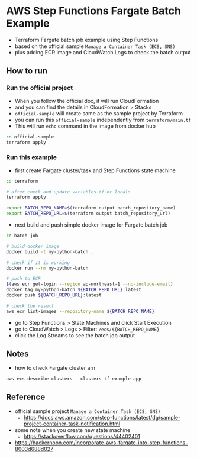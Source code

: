 # AWS Step Functions Fargate Batch Example

* Terraform Fargate batch job example using Step Functions
* based on the official sample `Manage a Container Task (ECS, SNS)`
* plus adding ECR image and CloudWatch Logs to check the batch output


## How to run

### Run the official project

* When you follow the official doc, it will run CloudFormation
* and you can find the details in CloudFormation > Stacks
* `official-sample` will create same as the sample project by Terraform
* you can run this `official-sample` independently from `terraform/main.tf`
* This will run `echo` command in the image from docker hub

```bash
cd official-sample
terraform apply
```


### Run this example

* first create Fargate cluster/task and Step Functions state machine

```bash
cd terraform

# after check and update variables.tf or locals
terraform apply

export BATCH_REPO_NAME=$(terraform output batch_repository_name)
export BATCH_REPO_URL=$(terraform output batch_repository_url)
```

* next build and push simple docker image for Fargate batch job

```bash
cd batch-job

# build docker image
docker build -t my-python-batch .

# check if it is working
docker run --rm my-python-batch

# push to ECR
$(aws ecr get-login --region ap-northeast-1 --no-include-email)
docker tag my-python-batch ${BATCH_REPO_URL}:latest
docker push ${BATCH_REPO_URL}:latest

# check the result
aws ecr list-images --repository-name ${BATCH_REPO_NAME}
```

* go to Step Functions > State Machines and click Start Execution
* go to CloudWatch > Logs > Filter: `/ecs/${BATCH_REPO_NAME}`
* click the Log Streams to see the batch job output


## Notes

* how to check Fargate cluster arn
```
aws ecs describe-clusters --clusters tf-example-app
```


## Reference

* official sample project `Manage a Container Task (ECS, SNS)`
  - https://docs.aws.amazon.com/step-functions/latest/dg/sample-project-container-task-notification.html
* some note when you create new state machine
  - https://stackoverflow.com/questions/44402401
* https://hackernoon.com/incorporate-aws-fargate-into-step-functions-8003d688d027
